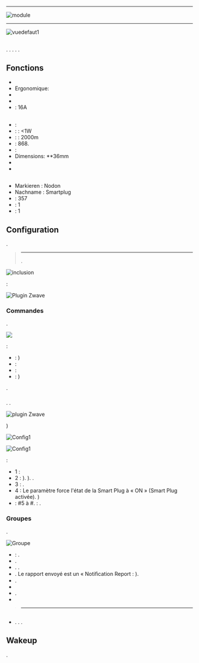 # 

****

![module](images/nodon.smartplug/module.jpg)

****

![vuedefaut1](images/nodon.smartplug/vuedefaut1.jpg)

## 

. . . . .

## Fonctions

-   
-   Ergonomique: 
-   
-   
-   : 16A

## 

-    : 
-    :  : &lt;1W
-    :  : 2000m
-    : 868.
-   : 
-   Dimensions: **36mm
-   
-   

## 

-   Markieren : Nodon
-   Nachname : Smartplug
-    : 357
-    : 1
-    : 1

## Configuration

 [](https://doc.jeedom.com/de_DE/plugins/automation%20protocol/openzwave/).

> ****
>
> .

![inclusion](images/nodon.smartplug/inclusion.jpg)

 :

![Plugin Zwave](images/nodon.smartplug/information.jpg)

### Commandes

.

![](images/nodon.smartplug/commandes.jpg)

 :

-    : )
-    : 
-    : 
-    : )

.

### 

. .

![ plugin Zwave](images/plugin/bouton_configuration.jpg)

)

![Config1](images/nodon.smartplug/config1.jpg)

![Config1](images/nodon.smartplug/config2.jpg)

 :

-   1 : 
-   2 : ). ). .
-   3 : .
-   4 : Le paramètre force l'état de la Smart Plug à « ON » (Smart Plug activée). )
-    : #5 à \#. : .

### Groupes

.

![Groupe](images/nodon.smartplug/groupe.jpg)

-    : .
-   . 
-   . .
-   . Le rapport envoyé est un « Notiﬁcation Report : ).
-   .
-   
-   .
-   

> ****
>
> 

## 

### 

-   . . .

## Wakeup

.
